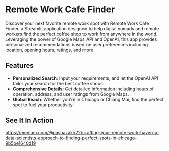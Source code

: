 # Remote Work Cafe Finder

Discover your next favorite remote work spot with Remote Work Cafe Finder, a Streamlit application designed to help digital nomads and remote workers find the perfect coffee shop to work from anywhere in the world. Leveraging the power of Google Maps API and OpenAI, this app provides personalized recommendations based on user preferences including location, opening hours, ratings, and more.

## Features

- **Personalized Search**: Input your requirements, and let the OpenAI API tailor your search for the best coffee shops.
- **Comprehensive Details**: Get detailed information including hours of operation, address, and user ratings from Google Maps.
- **Global Reach**: Whether you're in Chicago or Chiang Mai, find the perfect spot to fuel your productivity.

## See It In Action

https://medium.com/@pashazakir22/crafting-your-remote-work-haven-a-data-scientists-approach-to-finding-perfect-spots-in-chicago-9b5be1640d19
